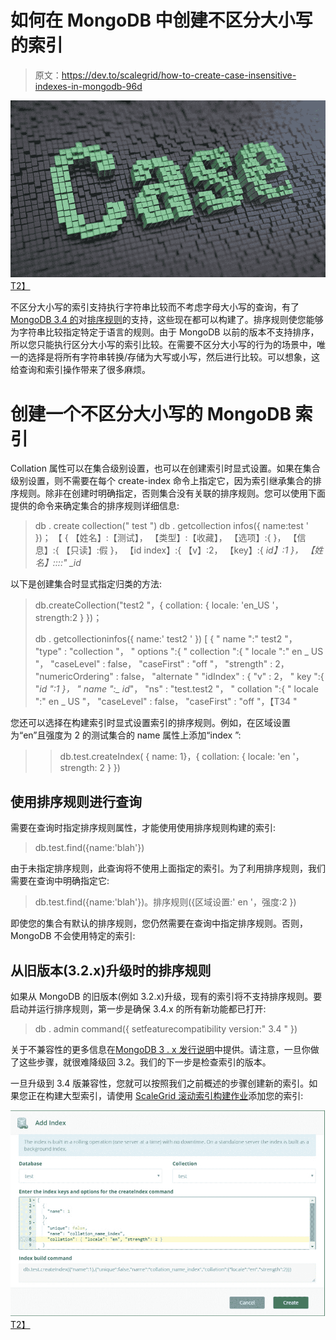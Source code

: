 # 如何在 MongoDB 中创建不区分大小写的索引

> 原文：<https://dev.to/scalegrid/how-to-create-case-insensitive-indexes-in-mongodb-96d>

[![How To Create Case Insensitive Indexes in MongoDB - ScaleGrid Blog](img/658b4d1ab23a59c4e268e1424df44dda.png)T2】](https://scalegrid.io/blog/wp-content/uploads/2017/10/Create-Case-Insensitive-Indexes-in-MongoDB-ScaleGrid-Blog.jpg)

不区分大小写的索引支持执行字符串比较而不考虑字母大小写的查询，有了 [MongoDB 3.4 的](https://www.mongodb.com/mongodb-3.4)对[排序规则](https://docs.mongodb.com/manual/reference/collation/#collation-document-fields)的支持，这些现在都可以构建了。排序规则使您能够为字符串比较指定特定于语言的规则。由于 MongoDB 以前的版本不支持排序，所以您只能执行区分大小写的索引比较。在需要不区分大小写的行为的场景中，唯一的选择是将所有字符串转换/存储为大写或小写，然后进行比较。可以想象，这给查询和索引操作带来了很多麻烦。

# 创建一个不区分大小写的 MongoDB 索引

Collation 属性可以在集合级别设置，也可以在创建索引时显式设置。如果在集合级别设置，则不需要在每个 create-index 命令上指定它，因为索引继承集合的排序规则。除非在创建时明确指定，否则集合没有关联的排序规则。您可以使用下面提供的命令来确定集合的排序规则详细信息:

> db . create collection(" test ")
> db . getcollection infos({ name:test ' })；
> 【
> {
> 【姓名】:【测试】，
> 【类型】:【收藏】，
> 【选项】:{
> }，
> 【信息】:{
> 【只读】:假
> }，
> 【id index】:{
> 【v】:2，
> 【key】:{
> *id】:1
> }，
> 【姓名】::::" _id*

以下是创建集合时显式指定归类的方法:

> db.createCollection("test2 "，{ collation: { locale: 'en_US '，strength:2 } })；
> 
> db . getcollectioninfos({ name:' test2 ' })
> [
> {
> " name ":" test2 "，
> "type" : "collection "，
> " options ":{
> " collection ":{
> " locale ":" en _ US "，
> "caseLevel" : false，
> "caseFirst" : "off "，
> "strength" : 2，
> "numericOrdering" : false，
> "alternate "
> "idIndex" : {
> "v" : 2，
> " key ":{
> "*id ":1
> }，
> " name ":_ id*"，
> "ns" : "test.test2 "，
> " collation ":{
> " locale ":" en _ US "，
> "caseLevel" : false，
> "caseFirst" : "off "，【T34 "

您还可以选择在构建索引时显式设置索引的排序规则。例如，在区域设置为“en”且强度为 2 的测试集合的 name 属性上添加“index ”:

> > db.test.createIndex( { name: 1}，{ collation: { locale: 'en '，strength: 2 } })

## 使用排序规则进行查询

需要在查询时指定排序规则属性，才能使用使用排序规则构建的索引:

> db.test.find({name:'blah'})

由于未指定排序规则，此查询将不使用上面指定的索引。为了利用排序规则，我们需要在查询中明确指定它:

> db.test.find({name:'blah'})。排序规则({区域设置:' en '，强度:2 })

即使您的集合有默认的排序规则，您仍然需要在查询中指定排序规则。否则，MongoDB 不会使用特定的索引:

## 从旧版本(3.2.x)升级时的排序规则

如果从 MongoDB 的旧版本(例如 3.2.x)升级，现有的索引将不支持排序规则。要启动并运行排序规则，第一步是确保 3.4.x 的所有新功能都已打开:

> db . admin command({ setfeaturecompatibility version:" 3.4 " })

关于不兼容性的更多信息在[MongoDB 3 . x 发行说明](https://docs.mongodb.com/v3.4/release-notes/3.4-compatibility/#compatibility-enabled)中提供。请注意，一旦你做了这些步骤，就很难降级回 3.2。我们的下一步是检查索引的版本。

一旦升级到 3.4 版兼容性，您就可以按照我们之前概述的步骤创建新的索引。如果您正在构建大型索引，请使用 [ScaleGrid 滚动索引构建作业](https://scalegrid.io/blog/the-perils-of-building-indexes-on-mongodb/)添加您的索引:

[![Case insensitive Index builds with collation](img/1064f1b1022fe0ca86dc75816c10edf1.png)T2】](https://scalegrid.io/blog/wp-content/uploads/2017/09/indexwithcollation.jpg)